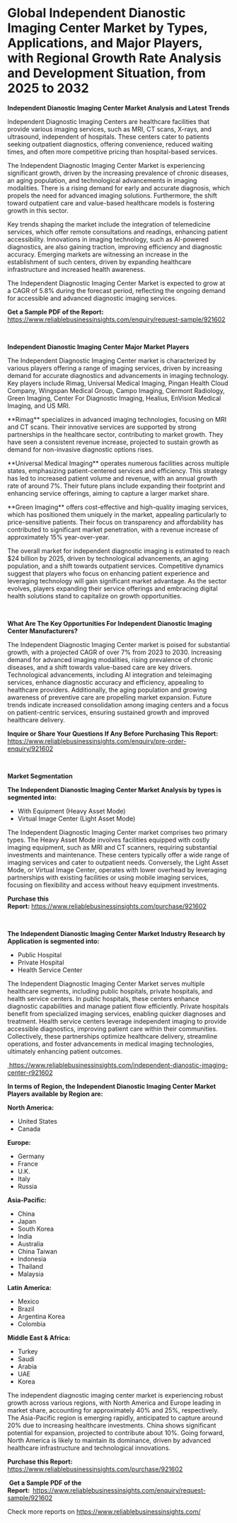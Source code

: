 <p><h1>Global Independent Dianostic Imaging Center Market by Types, Applications, and Major Players, with Regional Growth Rate Analysis and Development Situation, from 2025 to 2032</h1></p><p><strong>Independent Dianostic Imaging Center Market Analysis and Latest Trends</strong></p>
<p><p>Independent Diagnostic Imaging Centers are healthcare facilities that provide various imaging services, such as MRI, CT scans, X-rays, and ultrasound, independent of hospitals. These centers cater to patients seeking outpatient diagnostics, offering convenience, reduced waiting times, and often more competitive pricing than hospital-based services.</p><p>The Independent Diagnostic Imaging Center Market is experiencing significant growth, driven by the increasing prevalence of chronic diseases, an aging population, and technological advancements in imaging modalities. There is a rising demand for early and accurate diagnosis, which propels the need for advanced imaging solutions. Furthermore, the shift toward outpatient care and value-based healthcare models is fostering growth in this sector.</p><p>Key trends shaping the market include the integration of telemedicine services, which offer remote consultations and readings, enhancing patient accessibility. Innovations in imaging technology, such as AI-powered diagnostics, are also gaining traction, improving efficiency and diagnostic accuracy. Emerging markets are witnessing an increase in the establishment of such centers, driven by expanding healthcare infrastructure and increased health awareness.</p><p>The Independent Diagnostic Imaging Center Market is expected to grow at a CAGR of 5.8% during the forecast period, reflecting the ongoing demand for accessible and advanced diagnostic imaging services.</p></p>
<p><strong>Get a Sample PDF of the Report:&nbsp;</strong> <a href="https://www.reliablebusinessinsights.com/enquiry/request-sample/921602?utm_campaign=2662&utm_medium=2&utm_source=Github&utm_content=ia&utm_term=07032025&utm_id=independent-dianostic-imaging-center">https://www.reliablebusinessinsights.com/enquiry/request-sample/921602</a></p>
<p>&nbsp;</p>
<p><strong>Independent Dianostic Imaging Center Major Market Players</strong></p>
<p><p>The Independent Diagnostic Imaging Center market is characterized by various players offering a range of imaging services, driven by increasing demand for accurate diagnostics and advancements in imaging technology. Key players include Rimag, Universal Medical Imaging, Pingan Health Cloud Company, Wingspan Medical Group, Campo Imaging, Clermont Radiology, Green Imaging, Center For Diagnostic Imaging, Healius, EnVision Medical Imaging, and US MRI.</p><p>**Rimag** specializes in advanced imaging technologies, focusing on MRI and CT scans. Their innovative services are supported by strong partnerships in the healthcare sector, contributing to market growth. They have seen a consistent revenue increase, projected to sustain growth as demand for non-invasive diagnostic options rises.</p><p>**Universal Medical Imaging** operates numerous facilities across multiple states, emphasizing patient-centered services and efficiency. This strategy has led to increased patient volume and revenue, with an annual growth rate of around 7%. Their future plans include expanding their footprint and enhancing service offerings, aiming to capture a larger market share.</p><p>**Green Imaging** offers cost-effective and high-quality imaging services, which has positioned them uniquely in the market, appealing particularly to price-sensitive patients. Their focus on transparency and affordability has contributed to significant market penetration, with a revenue increase of approximately 15% year-over-year.</p><p>The overall market for independent diagnostic imaging is estimated to reach $24 billion by 2025, driven by technological advancements, an aging population, and a shift towards outpatient services. Competitive dynamics suggest that players who focus on enhancing patient experience and leveraging technology will gain significant market advantage. As the sector evolves, players expanding their service offerings and embracing digital health solutions stand to capitalize on growth opportunities.</p></p>
<p>&nbsp;</p>
<p><strong>What Are The Key Opportunities For Independent Dianostic Imaging Center Manufacturers?</strong></p>
<p><p>The Independent Diagnostic Imaging Center market is poised for substantial growth, with a projected CAGR of over 7% from 2023 to 2030. Increasing demand for advanced imaging modalities, rising prevalence of chronic diseases, and a shift towards value-based care are key drivers. Technological advancements, including AI integration and teleimaging services, enhance diagnostic accuracy and efficiency, appealing to healthcare providers. Additionally, the aging population and growing awareness of preventive care are propelling market expansion. Future trends indicate increased consolidation among imaging centers and a focus on patient-centric services, ensuring sustained growth and improved healthcare delivery.</p></p>
<p><strong>Inquire or Share Your Questions If Any Before Purchasing This Report:</strong> <a href="https://www.reliablebusinessinsights.com/enquiry/pre-order-enquiry/921602?utm_campaign=2662&utm_medium=2&utm_source=Github&utm_content=ia&utm_term=07032025&utm_id=independent-dianostic-imaging-center">https://www.reliablebusinessinsights.com/enquiry/pre-order-enquiry/921602</a></p>
<p>&nbsp;</p>
<p><strong>Market Segmentation</strong></p>
<p><strong>The Independent Dianostic Imaging Center Market Analysis by types is segmented into:</strong></p>
<p><ul><li>With Equipment (Heavy Asset Mode)</li><li>Virtual Image Center (Light Asset Mode)</li></ul></p>
<p><p>The Independent Diagnostic Imaging Center market comprises two primary types. The Heavy Asset Mode involves facilities equipped with costly imaging equipment, such as MRI and CT scanners, requiring substantial investments and maintenance. These centers typically offer a wide range of imaging services and cater to outpatient needs. Conversely, the Light Asset Mode, or Virtual Image Center, operates with lower overhead by leveraging partnerships with existing facilities or using mobile imaging services, focusing on flexibility and access without heavy equipment investments.</p></p>
<p><strong>Purchase this Report:&nbsp;</strong><a href="https://www.reliablebusinessinsights.com/purchase/921602?utm_campaign=2662&utm_medium=2&utm_source=Github&utm_content=ia&utm_term=07032025&utm_id=independent-dianostic-imaging-center">https://www.reliablebusinessinsights.com/purchase/921602</a></p>
<p>&nbsp;</p>
<p><strong>The Independent Dianostic Imaging Center Market Industry Research by Application is segmented into:</strong></p>
<p><ul><li>Public Hospital</li><li>Private Hospital</li><li>Health Service Center</li></ul></p>
<p><p>The Independent Diagnostic Imaging Center Market serves multiple healthcare segments, including public hospitals, private hospitals, and health service centers. In public hospitals, these centers enhance diagnostic capabilities and manage patient flow efficiently. Private hospitals benefit from specialized imaging services, enabling quicker diagnoses and treatment. Health service centers leverage independent imaging to provide accessible diagnostics, improving patient care within their communities. Collectively, these partnerships optimize healthcare delivery, streamline operations, and foster advancements in medical imaging technologies, ultimately enhancing patient outcomes.</p></p>
<p><a href="https://www.reliablebusinessinsights.com/independent-dianostic-imaging-center-r921602?utm_campaign=2662&utm_medium=2&utm_source=Github&utm_content=ia&utm_term=07032025&utm_id=independent-dianostic-imaging-center">&nbsp;https://www.reliablebusinessinsights.com/independent-dianostic-imaging-center-r921602</a></p>
<p><strong>In terms of Region, the Independent Dianostic Imaging Center Market Players available by Region are:</strong></p>
<p>
    <p> <strong> North America: </strong>
        <ul>
            <li>United States</li>
            <li>Canada</li>
        </ul>
        </p> 
    <p> <strong> Europe: </strong>
        <ul>
            <li>Germany</li>
            <li>France</li>
            <li>U.K.</li>
            <li>Italy</li>
            <li>Russia</li>
        </ul>
        </p> 
    <p> <strong> Asia-Pacific: </strong>
        <ul>
            <li>China</li>
            <li>Japan</li>
            <li>South Korea</li>
            <li>India</li>
            <li>Australia</li>
            <li>China Taiwan</li>
            <li>Indonesia</li>
            <li>Thailand</li>
            <li>Malaysia</li>
        </ul>
        </p> 
    <p> <strong> Latin America: </strong>
        <ul>
            <li>Mexico</li>
            <li>Brazil</li>
            <li>Argentina Korea</li>
            <li>Colombia</li>
        </ul>
        </p> 
    <p> <strong> Middle East & Africa: </strong>
        <ul>
            <li>Turkey</li>
            <li>Saudi</li>
            <li>Arabia</li>
            <li>UAE</li>
            <li>Korea</li>
        </ul>
    </p>
    </p>
<p><p>The independent diagnostic imaging center market is experiencing robust growth across various regions, with North America and Europe leading in market share, accounting for approximately 40% and 25%, respectively. The Asia-Pacific region is emerging rapidly, anticipated to capture around 20% due to increasing healthcare investments. China shows significant potential for expansion, projected to contribute about 10%. Going forward, North America is likely to maintain its dominance, driven by advanced healthcare infrastructure and technological innovations.</p></p>
<p><strong>Purchase this Report: </strong><a href="https://www.reliablebusinessinsights.com/purchase/921602?utm_campaign=2662&utm_medium=2&utm_source=Github&utm_content=ia&utm_term=07032025&utm_id=independent-dianostic-imaging-center">https://www.reliablebusinessinsights.com/purchase/921602</a></p>
<p>&nbsp;<strong>Get a Sample PDF of the Report:&nbsp;&nbsp;</strong><a href="https://www.reliablebusinessinsights.com/enquiry/request-sample/921602?utm_campaign=2662&utm_medium=2&utm_source=Github&utm_content=ia&utm_term=07032025&utm_id=independent-dianostic-imaging-center">https://www.reliablebusinessinsights.com/enquiry/request-sample/921602</a></p>
<p><strong></strong></p>
<p>Check more reports on <a href="https://www.reliablebusinessinsights.com/?utm_campaign=2662&utm_medium=2&utm_source=Github&utm_content=ia&utm_term=07032025&utm_id=independent-dianostic-imaging-center">https://www.reliablebusinessinsights.com/</a></p>